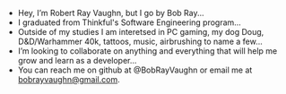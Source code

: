 - Hey, I’m Robert Ray Vaughn, but I go by Bob Ray...
- I graduated from Thinkful's Software Engineering program...
- Outside of my studies I am interetsed in PC gaming, my dog Doug, D&D/Warhammer 40k, tattoos, music, airbrushing to name a few...
- I’m looking to collaborate on anything and everything that will help me grow and learn as a developer...
- You can reach me on github at @BobRayVaughn or email me at bobrayvaughn@gmail.com.

<!---
BobRayVaughn/BobRayVaughn is a ✨ special ✨ repository because its `README.md` (this file) appears on your GitHub profile.
You can click the Preview link to take a look at your changes.
--->
